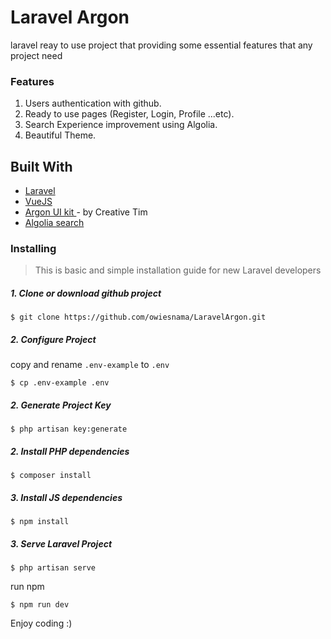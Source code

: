 
# Laravel Argon
laravel reay to use project that providing some essential features that any project need


### Features
1. Users authentication with github.
2. Ready to use pages (Register, Login, Profile ...etc).
3. Search Experience improvement using Algolia.
4. Beautiful Theme.

## Built With

* [Laravel](http://laravel.com)
* [VueJS](https://vuejs.org/)
* [Argon UI kit ](https://www.creative-tim.com/product/argon-design-system) - by Creative Tim
* [Algolia search](https://www.algolia.com/)


### Installing

> This is basic and simple installation guide for new Laravel developers
##### 1. Clone or download github project 

```
$ git clone https://github.com/owiesnama/LaravelArgon.git
```
##### 2. Configure Project
copy and rename `.env-example` to `.env`
```
$ cp .env-example .env
```

##### 2. Generate Project Key
```
$ php artisan key:generate
```


##### 2. Install PHP dependencies

```
$ composer install
```

##### 3. Install JS dependencies

```
$ npm install
```

##### 3. Serve Laravel Project

```
$ php artisan serve
```
run npm 
```
$ npm run dev
```

Enjoy coding  :)
